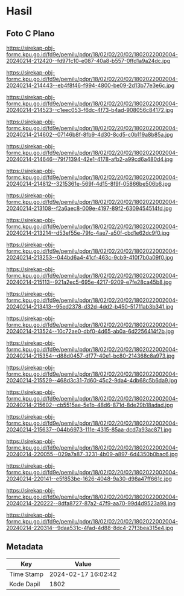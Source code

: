 # Hasil

## Foto C Plano

https://sirekap-obj-formc.kpu.go.id/fd9e/pemilu/pdpr/18/02/02/20/02/1802022002004-20240214-212420--fd971c10-e087-40a8-b557-0ffd1a9a24dc.jpg

https://sirekap-obj-formc.kpu.go.id/fd9e/pemilu/pdpr/18/02/02/20/02/1802022002004-20240214-214443--eb4f8f46-f994-4800-be09-2d13b77e3e6c.jpg

https://sirekap-obj-formc.kpu.go.id/fd9e/pemilu/pdpr/18/02/02/20/02/1802022002004-20240214-214523--c1eec053-f6dc-4f73-b4ad-908056c84172.jpg

https://sirekap-obj-formc.kpu.go.id/fd9e/pemilu/pdpr/18/02/02/20/02/1802022002004-20240214-214602--07146b8f-8fb9-4d30-8cd5-c0b119a8b85a.jpg

https://sirekap-obj-formc.kpu.go.id/fd9e/pemilu/pdpr/18/02/02/20/02/1802022002004-20240214-214646--79f71394-42e1-4178-afb2-a99cd6a480d4.jpg

https://sirekap-obj-formc.kpu.go.id/fd9e/pemilu/pdpr/18/02/02/20/02/1802022002004-20240214-214812--3215361e-569f-4d15-8f9f-05866be506b6.jpg

https://sirekap-obj-formc.kpu.go.id/fd9e/pemilu/pdpr/18/02/02/20/02/1802022002004-20240214-213108--f2a6aec8-009e-4197-89f2-6309454514fd.jpg

https://sirekap-obj-formc.kpu.go.id/fd9e/pemilu/pdpr/18/02/02/20/02/1802022002004-20240214-213214--d53ef55e-79fc-4ae7-a50f-cbd1e62dc9f0.jpg

https://sirekap-obj-formc.kpu.go.id/fd9e/pemilu/pdpr/18/02/02/20/02/1802022002004-20240214-213253--044bd6a4-41cf-463c-9cb9-410f7b0a09f0.jpg

https://sirekap-obj-formc.kpu.go.id/fd9e/pemilu/pdpr/18/02/02/20/02/1802022002004-20240214-215113--921a2ec5-695e-4217-9209-e7fe28ca45b8.jpg

https://sirekap-obj-formc.kpu.go.id/fd9e/pemilu/pdpr/18/02/02/20/02/1802022002004-20240214-213413--95ed2378-d32d-4dd2-b450-51711ab3b341.jpg

https://sirekap-obj-formc.kpu.go.id/fd9e/pemilu/pdpr/18/02/02/20/02/1802022002004-20240214-213524--10c72ae0-dbf0-4d65-ab0a-6d2256414f2b.jpg

https://sirekap-obj-formc.kpu.go.id/fd9e/pemilu/pdpr/18/02/02/20/02/1802022002004-20240214-215354--d88d0457-df77-40e1-bc80-214368c8a973.jpg

https://sirekap-obj-formc.kpu.go.id/fd9e/pemilu/pdpr/18/02/02/20/02/1802022002004-20240214-215529--468d3c31-7d60-45c2-9da4-4db68c5b6da9.jpg

https://sirekap-obj-formc.kpu.go.id/fd9e/pemilu/pdpr/18/02/02/20/02/1802022002004-20240214-215602--cb5515ae-5e1b-48d6-871d-8de29b18adad.jpg

https://sirekap-obj-formc.kpu.go.id/fd9e/pemilu/pdpr/18/02/02/20/02/1802022002004-20240214-215637--044b6973-111e-4315-85aa-dcd7a93ac871.jpg

https://sirekap-obj-formc.kpu.go.id/fd9e/pemilu/pdpr/18/02/02/20/02/1802022002004-20240214-220055--029a7a87-3231-4b09-a897-6d4350b0bac6.jpg

https://sirekap-obj-formc.kpu.go.id/fd9e/pemilu/pdpr/18/02/02/20/02/1802022002004-20240214-220141--e5f853be-1626-4048-9a30-d98a47ff661c.jpg

https://sirekap-obj-formc.kpu.go.id/fd9e/pemilu/pdpr/18/02/02/20/02/1802022002004-20240214-220222--8dfa8727-87a2-47f9-aa70-99d4d9523a98.jpg

https://sirekap-obj-formc.kpu.go.id/fd9e/pemilu/pdpr/18/02/02/20/02/1802022002004-20240214-220314--9daa531c-4fad-4d88-8dc4-27f3bea315e4.jpg


## Metadata

| Key        | Value               |
| ---------- | ------------------- |
| Time Stamp | 2024-02-17 16:02:42 |
| Kode Dapil | 1802                |



